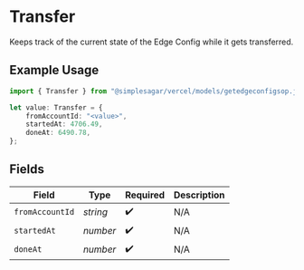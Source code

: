 # Transfer

Keeps track of the current state of the Edge Config while it gets transferred.

## Example Usage

```typescript
import { Transfer } from "@simplesagar/vercel/models/getedgeconfigsop.js";

let value: Transfer = {
    fromAccountId: "<value>",
    startedAt: 4706.49,
    doneAt: 6490.78,
};
```

## Fields

| Field              | Type               | Required           | Description        |
| ------------------ | ------------------ | ------------------ | ------------------ |
| `fromAccountId`    | *string*           | :heavy_check_mark: | N/A                |
| `startedAt`        | *number*           | :heavy_check_mark: | N/A                |
| `doneAt`           | *number*           | :heavy_check_mark: | N/A                |